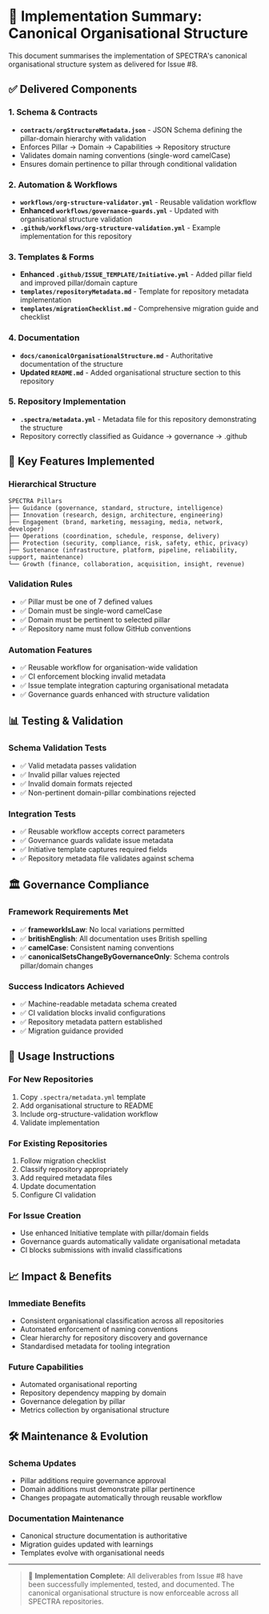 # 🚀 Implementation Summary: Canonical Organisational Structure

This document summarises the implementation of SPECTRA's canonical organisational structure system as delivered for Issue #8.

## ✅ Delivered Components

### 1. Schema & Contracts
- **`contracts/orgStructureMetadata.json`** - JSON Schema defining the pillar-domain hierarchy with validation
- Enforces Pillar → Domain → Capabilities → Repository structure
- Validates domain naming conventions (single-word camelCase)
- Ensures domain pertinence to pillar through conditional validation

### 2. Automation & Workflows
- **`workflows/org-structure-validator.yml`** - Reusable validation workflow
- **Enhanced `workflows/governance-guards.yml`** - Updated with organisational structure validation
- **`.github/workflows/org-structure-validation.yml`** - Example implementation for this repository

### 3. Templates & Forms
- **Enhanced `.github/ISSUE_TEMPLATE/Initiative.yml`** - Added pillar field and improved pillar/domain capture
- **`templates/repositoryMetadata.md`** - Template for repository metadata implementation
- **`templates/migrationChecklist.md`** - Comprehensive migration guide and checklist

### 4. Documentation
- **`docs/canonicalOrganisationalStructure.md`** - Authoritative documentation of the structure
- **Updated `README.md`** - Added organisational structure section to this repository

### 5. Repository Implementation
- **`.spectra/metadata.yml`** - Metadata file for this repository demonstrating the structure
- Repository correctly classified as Guidance → governance → .github

## 🎯 Key Features Implemented

### Hierarchical Structure
```
SPECTRA Pillars
├── Guidance (governance, standard, structure, intelligence)
├── Innovation (research, design, architecture, engineering)
├── Engagement (brand, marketing, messaging, media, network, developer)
├── Operations (coordination, schedule, response, delivery)
├── Protection (security, compliance, risk, safety, ethic, privacy)
├── Sustenance (infrastructure, platform, pipeline, reliability, support, maintenance)
└── Growth (finance, collaboration, acquisition, insight, revenue)
```

### Validation Rules
- ✅ Pillar must be one of 7 defined values
- ✅ Domain must be single-word camelCase
- ✅ Domain must be pertinent to selected pillar
- ✅ Repository name must follow GitHub conventions

### Automation Features
- ✅ Reusable workflow for organisation-wide validation
- ✅ CI enforcement blocking invalid metadata
- ✅ Issue template integration capturing organisational metadata
- ✅ Governance guards enhanced with structure validation

## 📊 Testing & Validation

### Schema Validation Tests
- ✅ Valid metadata passes validation
- ✅ Invalid pillar values rejected
- ✅ Invalid domain formats rejected
- ✅ Non-pertinent domain-pillar combinations rejected

### Integration Tests
- ✅ Reusable workflow accepts correct parameters
- ✅ Governance guards validate issue metadata
- ✅ Initiative template captures required fields
- ✅ Repository metadata file validates against schema

## 🏛️ Governance Compliance

### Framework Requirements Met
- ✅ **frameworkIsLaw**: No local variations permitted
- ✅ **britishEnglish**: All documentation uses British spelling
- ✅ **camelCase**: Consistent naming conventions
- ✅ **canonicalSetsChangeByGovernanceOnly**: Schema controls pillar/domain changes

### Success Indicators Achieved
- ✅ Machine-readable metadata schema created
- ✅ CI validation blocks invalid configurations
- ✅ Repository metadata pattern established
- ✅ Migration guidance provided

## 🔄 Usage Instructions

### For New Repositories
1. Copy `.spectra/metadata.yml` template
2. Add organisational structure to README
3. Include org-structure-validation workflow
4. Validate implementation

### For Existing Repositories
1. Follow migration checklist
2. Classify repository appropriately
3. Add required metadata files
4. Update documentation
5. Configure CI validation

### For Issue Creation
- Use enhanced Initiative template with pillar/domain fields
- Governance guards automatically validate organisational metadata
- CI blocks submissions with invalid classifications

## 📈 Impact & Benefits

### Immediate Benefits
- Consistent organisational classification across all repositories
- Automated enforcement of naming conventions
- Clear hierarchy for repository discovery and governance
- Standardised metadata for tooling integration

### Future Capabilities
- Automated organisational reporting
- Repository dependency mapping by domain
- Governance delegation by pillar
- Metrics collection by organisational structure

## 🛠️ Maintenance & Evolution

### Schema Updates
- Pillar additions require governance approval
- Domain additions must demonstrate pillar pertinence
- Changes propagate automatically through reusable workflow

### Documentation Maintenance
- Canonical structure documentation is authoritative
- Migration guides updated with learnings
- Templates evolve with organisational needs

---

> 🎯 **Implementation Complete**: All deliverables from Issue #8 have been successfully implemented, tested, and documented. The canonical organisational structure is now enforceable across all SPECTRA repositories.